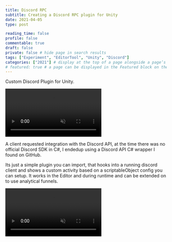 ```yaml
---
title: Discord RPC
subtitle: Creating a Discord RPC plugin for Unity
date: 2021-04-05
type: post

reading_time: false
profile: false
commentable: true
draft: false
private: false # hide page in search results
tags: ["Experiment", "EditorTool", "Unity", "Discord"]
categories: ["2021"] # display at the top of a page alongside a page’s metadata
# featured: true # a page can be displayed in the Featured block on the homepage. This is useful for sticky, announcement blog posts or selected publications etc.
---
```


<p>Custom Discord Plugin for Unity.</p> 

<div class="video_thing">
    <video muted autoplay="" name="media" loop=""><source src="https://raw.githack.com/Denchyaknow/GitSite_Dencho/Develop/assets/media/projects/DiscordRPC/XRLog_2021_727.webm" type="video/mp4"></video>
</div>

<!--more-->

<p>A client requested integration with the Discord API, at the time there was no official Discord SDK in C#, I endedup using a Discord API C# wrapper I found on GitHub.</p>

<p>Its just a simple plugin you can import, that hooks into a running discord client and shows a custom activity based on a scriptableObject config you can setup. It works in the Editor and during runtime and can be extended on to use analytical funnels.</p>

<div class="video_thing">
    <video muted autoplay="" name="media" loop=""><source src="https://raw.githack.com/Denchyaknow/GitSite_Dencho/Develop/assets/media/projects/DiscordRPC/XRLog_2021_733.webm" type="video/mp4"></video>
</div>
